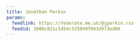 ```yaml
---
title: Jonathan Perkin
params:
  feedlink: https://federate.me.uk/@jperkin.rss
  feedid: 3609c021c1454c325849f043d973ed89
---
```

